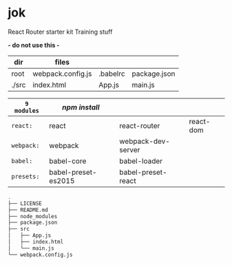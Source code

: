 # jok

React Router starter kit Training stuff 

**- do not use this -**

|dir|files| | | 
|---|---|---|---
|root|webpack.config.js | .babelrc | package.json
|./src|index.html | App.js | main.js

|`9 modules`|*npm install*| | |
|---|---|---|---|
|`react:`|react|react-router|react-dom
|`webpack:`|webpack|webpack-dev-server| 
|`babel:`|babel-core|babel-loader|
|`presets:`|babel-preset-es2015|babel-preset-react| 

```bash
.
├── LICENSE
├── README.md
├── node_modules
├── package.json
├── src
│   ├── App.js
│   ├── index.html
│   └── main.js
└── webpack.config.js
```

